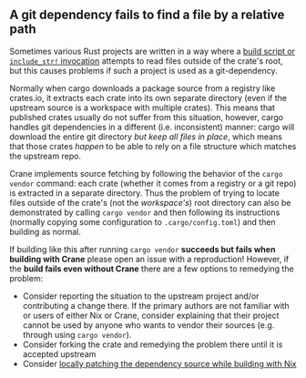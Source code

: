 ## A git dependency fails to find a file by a relative path

Sometimes various Rust projects are written in a way where a [build script or
`include_str!` invocation](./building-with-non-rust-includes.md) attempts to
read files outside of the crate's root, but this causes problems if such a
project is used as a git-dependency.

Normally when cargo downloads a package source from a registry like crates.io,
it extracts each crate into its own separate directory (even if the upstream
source is a workspace with multiple crates). This means that published crates
usually do not suffer from this situation, however, cargo handles git
dependencies in a different (i.e. inconsistent) manner: cargo will download the
entire git directory _but keep all files in place_, which means that those
crates _happen_ to be able to rely on a file structure which matches the
upstream repo.

Crane implements source fetching by following the behavior of the `cargo vendor`
command: each crate (whether it comes from a registry or a git repo) is extracted
in a separate directory. Thus the problem of trying to locate files outside of
the crate's (not the _workspace's_) root directory can also be demonstrated by
calling `cargo vendor` and then following its instructions (normally copying
some configuration to `.cargo/config.toml`) and then building as normal.

If building like this after running `cargo vendor` **succeeds but fails when
building with Crane** please open an issue with a reproduction! However, if the
**build fails even without Crane** there are a few options to remedying the
problem:

* Consider reporting the situation to the upstream project and/or contributing a
  change there. If the primary authors are not familiar with or users of either
  Nix or Crane, consider explaining that their project cannot be used by anyone
  who wants to vendor their sources (e.g. through using `cargo vendor`).
* Consider forking the crate and remedying the problem there until it is
  accepted upstream
* Consider [locally patching the dependency source while building with
  Nix](../patching_dependency_sources.md)
